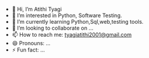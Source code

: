 - 👋 Hi, I’m Atithi Tyagi
- 👀 I’m interested in Python, Software Testing.
- 🌱 I’m currently learning Python,Sql,web,testing tools.
- 💞️ I’m looking to collaborate on ...
- 📫 How to reach me: tyagiatithi2001@gmail.com
- 😄 Pronouns: ...
- ⚡ Fun fact: ...

<!---
atithityagi03/atithityagi03 is a ✨ special ✨ repository because its `README.md` (this file) appears on your GitHub profile.
You can click the Preview link to take a look at your changes.
--->
